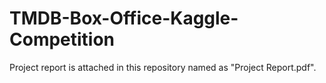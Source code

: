 # TMDB-Box-Office-Kaggle-Competition
Project report is attached in this repository named as "Project Report.pdf".
